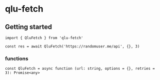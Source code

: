 # qlu-fetch



## Getting started

    import { QluFetch } from 'qlu-fetch'

    const res = await QluFetch('https://randomuser.me/api', {}, 3)
 

 ### functions
    const QluFetch = async function (url: string, options = {}, retries = 3): Promise<any>